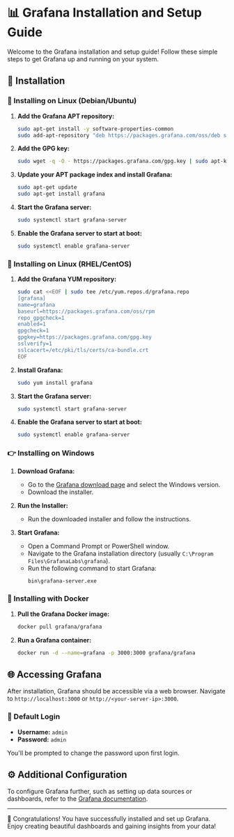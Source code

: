 # 📊 Grafana Installation and Setup Guide

Welcome to the Grafana installation and setup guide! Follow these simple steps to get Grafana up and running on your system.

## 🚀 Installation

### 🐧 Installing on Linux (Debian/Ubuntu)

1. **Add the Grafana APT repository:**
    ```sh
    sudo apt-get install -y software-properties-common
    sudo add-apt-repository "deb https://packages.grafana.com/oss/deb stable main"
    ```

2. **Add the GPG key:**
    ```sh
    sudo wget -q -O - https://packages.grafana.com/gpg.key | sudo apt-key add -
    ```

3. **Update your APT package index and install Grafana:**
    ```sh
    sudo apt-get update
    sudo apt-get install grafana
    ```

4. **Start the Grafana server:**
    ```sh
    sudo systemctl start grafana-server
    ```

5. **Enable the Grafana server to start at boot:**
    ```sh
    sudo systemctl enable grafana-server
    ```

### 🐧 Installing on Linux (RHEL/CentOS)

1. **Add the Grafana YUM repository:**
    ```sh
    sudo cat <<EOF | sudo tee /etc/yum.repos.d/grafana.repo
    [grafana]
    name=grafana
    baseurl=https://packages.grafana.com/oss/rpm
    repo_gpgcheck=1
    enabled=1
    gpgcheck=1
    gpgkey=https://packages.grafana.com/gpg.key
    sslverify=1
    sslcacert=/etc/pki/tls/certs/ca-bundle.crt
    EOF
    ```

2. **Install Grafana:**
    ```sh
    sudo yum install grafana
    ```

3. **Start the Grafana server:**
    ```sh
    sudo systemctl start grafana-server
    ```

4. **Enable the Grafana server to start at boot:**
    ```sh
    sudo systemctl enable grafana-server
    ```

### 👉 Installing on Windows

1. **Download Grafana:**
    - Go to the [Grafana download page](https://grafana.com/grafana/download) and select the Windows version.
    - Download the installer.

2. **Run the Installer:**
    - Run the downloaded installer and follow the instructions.

3. **Start Grafana:**
    - Open a Command Prompt or PowerShell window.
    - Navigate to the Grafana installation directory (usually `C:\Program Files\GrafanaLabs\grafana`).
    - Run the following command to start Grafana:
      ```sh
      bin\grafana-server.exe
      ```

### 🐋 Installing with Docker

1. **Pull the Grafana Docker image:**
    ```sh
    docker pull grafana/grafana
    ```

2. **Run a Grafana container:**
    ```sh
    docker run -d --name=grafana -p 3000:3000 grafana/grafana
    ```

## 🌐 Accessing Grafana

After installation, Grafana should be accessible via a web browser. Navigate to `http://localhost:3000` or `http://<your-server-ip>:3000`.

### 🔑 Default Login

- **Username:** `admin`
- **Password:** `admin`

You'll be prompted to change the password upon first login.

## ⚙️ Additional Configuration

To configure Grafana further, such as setting up data sources or dashboards, refer to the [Grafana documentation](https://grafana.com/docs/).

---

🎉 Congratulations! You have successfully installed and set up Grafana. Enjoy creating beautiful dashboards and gaining insights from your data!
